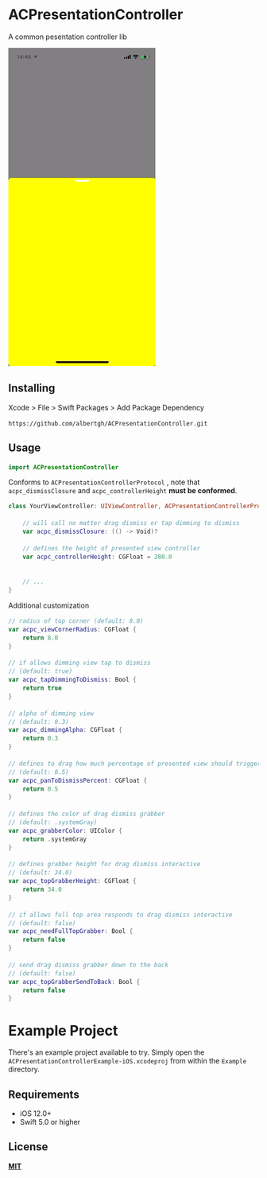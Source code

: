 # ACPresentationController
A common pesentation controller lib

![preview](https://raw.githubusercontent.com/albertgh/ACPresentationController/main/Resources/IMB_5Sw480.GIF)


## Installing

Xcode > File > Swift Packages > Add Package Dependency

`https://github.com/albertgh/ACPresentationController.git`


## Usage

```swift
import ACPresentationController
```

Conforms to `ACPresentationControllerProtocol` , note that `acpc_dismissClosure` and `acpc_controllerHeight` **must be conformed**.

```swift
class YourViewController: UIViewController, ACPresentationControllerProtocol {
    
    // will call no matter drag dismiss or tap dimming to dismiss
    var acpc_dismissClosure: (() -> Void)?
    
    // defines the height of presented view controller
    var acpc_controllerHeight: CGFloat = 280.0
    
    
    // ...
}
```

Additional customization

```swift
// radius of top corner (default: 8.0)
var acpc_viewCornerRadius: CGFloat {
    return 8.0
}

// if allows dimming view tap to dismiss
// (default: true)
var acpc_tapDimmingToDismiss: Bool {
    return true
}

// alpha of dimming view
// (default: 0.3)
var acpc_dimmingAlpha: CGFloat {
    return 0.3
}

// defines to drag how much percentage of presented view should trigger dismiss action when drag dismiss interactive finger up
// (default: 0.5)
var acpc_panToDismissPercent: CGFloat {
    return 0.5
}

// defines the color of drag dismiss grabber
// (default: .systemGray)
var acpc_grabberColor: UIColor {
    return .systemGray
}

// defines grabber height for drag dismiss interactive
// (default: 34.0)
var acpc_topGrabberHeight: CGFloat {
    return 34.0
}

// if allows full top area responds to drag dismiss interactive
// (default: false)
var acpc_needFullTopGrabber: Bool {
    return false
}

// send drag dismiss grabber down to the back
// (default: false)
var acpc_topGrabberSendToBack: Bool {
    return false
}

```


# Example Project

There's an example project available to try. Simply open the `ACPresentationControllerExample-iOS.xcodeproj` from within the `Example` directory.


## Requirements

- iOS 12.0+
- Swift 5.0 or higher


## License
[**MIT**](https://github.com/albertgh/ACPresentationController/blob/main/LICENSE)

